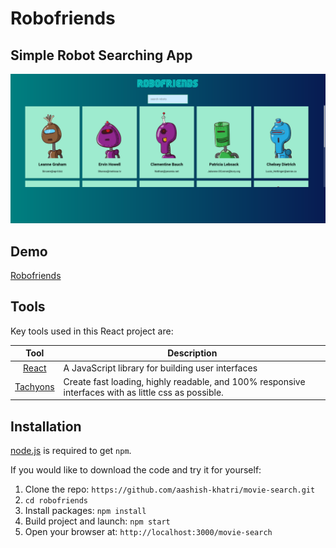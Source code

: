 # Robofriends
Simple Robot Searching App
---
<img src="public/robofriends-demo.png" width = 700px/>

## Demo

[Robofriends](https://aashish-khatri.github.io/robofriends/)

## Tools

Key tools used in this React project are:

|                        Tool                         | Description                                                                                          |
| :-------------------------------------------------: | ---------------------------------------------------------------------------------------------------- |
| [React](http://facebook.github.io/react/index.html) | A JavaScript library for building user interfaces                                                    |
|          [Tachyons](https://tachyons.io/)           | Create fast loading, highly readable, and 100% responsive interfaces with as little css as possible. |

## Installation

[node.js](http://nodejs.org/download/) is required to get `npm`.

If you would like to download the code and try it for yourself:

1. Clone the repo: `https://github.com/aashish-khatri/movie-search.git`
2. `cd robofriends`
3. Install packages: `npm install`
4. Build project and launch: `npm start`
5. Open your browser at: `http://localhost:3000/movie-search`

